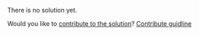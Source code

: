 
There is no solution yet.

Would you like to [contribute to the solution](https://github.com/BFEdev/BFE.dev-solutions/blob/main/react/useArray_en.md)? [Contribute guidline](https://github.com/BFEdev/BFE.dev-solutions#how-to-contribute)
